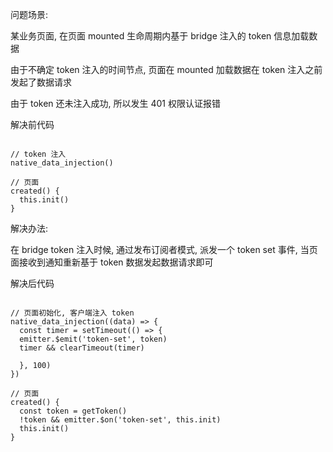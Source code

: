 

<!--more-->

问题场景:

某业务页面, 在页面 mounted 生命周期内基于 bridge 注入的 token 信息加载数据

由于不确定 token 注入的时间节点, 页面在 mounted 加载数据在 token 注入之前发起了数据请求

由于 token 还未注入成功, 所以发生 401 权限认证报错

解决前代码

```

// token 注入
native_data_injection()

// 页面
created() {
  this.init()
}

```

解决办法:

在 bridge token 注入时候, 通过发布订阅者模式, 派发一个 token set 事件, 当页面接收到通知重新基于 token 数据发起数据请求即可

解决后代码

```

// 页面初始化, 客户端注入 token
native_data_injection((data) => {
  const timer = setTimeout(() => {
  emitter.$emit('token-set', token)
  timer && clearTimeout(timer)

  }, 100)
})

// 页面
created() {
  const token = getToken()
  !token && emitter.$on('token-set', this.init)
  this.init()
}

```
